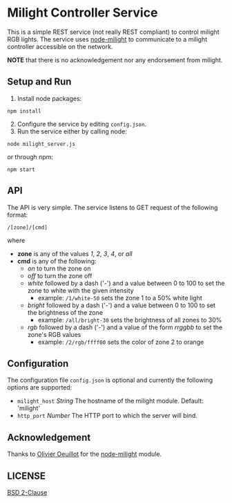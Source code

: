 # Milight Controller Service

This is a simple REST service (not really REST compliant) to control milight RGB lights. The service uses
[node-milight](https://github.com/oeuillot/node-milight) to communicate to a milight
controller accessible on the network.

**NOTE** that there is no acknowledgement nor any endorsement from milight.

## Setup and Run
1. Install node packages:
```
npm install
```
2. Configure the service by editing `config.json`.
3. Run the service either by calling node:
```
node milight_server.js
```
or through npm:
```
npm start
```

## API
The API is very simple. The service listens to GET request of the following format:
```
/[zone]/[cmd]
```
where
- **zone** is any of the values *1*, *2*, *3*, *4*, or *all*
- **cmd** is any of the following:
  - *on* to turn the zone on
  - *off* to turn the zone off
  - *white* followed by a dash ('-') and a value between 0 to 100 to set the zone to white with the given intensity
    - example: `/1/white-50` sets the zone 1 to a 50% white light
  - *bright* followed by a dash ('-') and a value between 0 to 100 to set the brightness of the zone
    - example: `/all/bright-30` sets the brightness of all zones to 30%
  - *rgb* followed by a dash ('-') and a value of the form *rrggbb* to set the zone's RGB values
    - example: `/2/rgb/ffff00` sets the color of zone 2 to orange

## Configuration
The configuration file `config.json` is optional and currently the following options are supported:
- `milight_host` *String* The hostname of the milight module. Default: 'milight'
- `http_port` *Number* The HTTP port to which the server will bind.

## Acknowledgement
Thanks to [Olivier Oeuillot](https://github.com/oeuillot) for the [node-milight](https://github.com/oeuillot/node-milight) module.

## LICENSE
[BSD 2-Clause](https://opensource.org/licenses/BSD-2-Clause)
